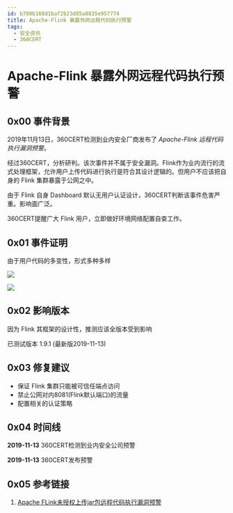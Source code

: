 ```yaml
---
id: b700b168d1baf2b23d85a8835e957774
title: Apache-Flink 暴露外网远程代码执行预警
tags: 
  - 安全资讯
  - 360CERT
---
```


# Apache-Flink 暴露外网远程代码执行预警

0x00 事件背景
---------


2019年11月13日，360CERT检测到业内安全厂商发布了 *Apache-Flink 远程代码执行漏洞预警*。


经过360CERT，分析研判。该次事件并不属于安全漏洞。Flink作为业内流行的流式处理框架，允许用户上传代码进行执行是符合其设计逻辑的。但用户不应该把自身的 Flink 集群暴露于公网之中。


由于 Flink 自身 Dashboard 默认无用户认证设计，360CERT判断该事件危害严重。影响面广泛。


360CERT提醒广大 Flink 用户，立即做好环境网络配置自查工作。


0x01 事件证明
---------


由于用户代码的多变性，形式多种多样


![](https://p403.ssl.qhimgs4.com/t01af248d07ae1c362e.jpeg)


![](https://p403.ssl.qhimgs4.com/t015ef5a3751b21db30.jpeg)


0x02 影响版本
---------


因为 Flink 其框架的设计性，推测应该全版本受到影响


已测试版本 1.9.1 (最新版2019-11-13)


0x03 修复建议
---------


* 保证 Flink 集群只能被可信任端点访问
* 禁止公网对内8081(Flink默认端口)的流量
* 配置相关的认证策略


0x04 时间线
--------


**2019-11-13** 360CERT检测到业内安全公司预警


**2019-11-13** 360CERT发布预警


0x05 参考链接
---------


1. [Apache FLink未授权上传jar包远程代码执行漏洞预警](https://s.tencent.com/research/bsafe/841.html)


